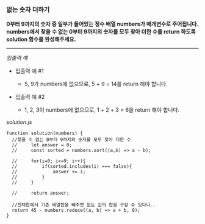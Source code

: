 ### 없는 숫자 더하기

**0부터 9까지의 숫자 중 일부가 들어있는 정수 배열 numbers가 매개변수로 주어집니다. numbers에서 찾을 수 없는 0부터 9까지의 숫자를 모두 찾아 더한 수를 return 하도록 solution 함수를 완성해주세요.**

---

_입출력 예_

- 입출력 예 #1

  - 5, 9가 numbers에 없으므로, 5 + 9 = 14를 return 해야 합니다.

- 입출력 예 #2

  - 1, 2, 3이 numbers에 없으므로, 1 + 2 + 3 = 6을 return 해야 합니다.

_solution.js_

```
function solution(numbers) {
  //찾을 수 없는 0부터 9까지의 숫자를 모두 찾아 더한 수
  //     let answer = 0;
  //     const sorted = numbers.sort((a,b) => a - b);

  //     for(i=0; i<=9; i++){
  //         if(sorted.includes(i) === false){
  //             answer += i;
  //         }
  //     }

  //     return answer;

  //전체합에서 기존 배열합을 빼주면 없는 값의 합을 구할 수 있다니..
  return 45 - numbers.reduce((a, b) => a + b, 0);
}

```
